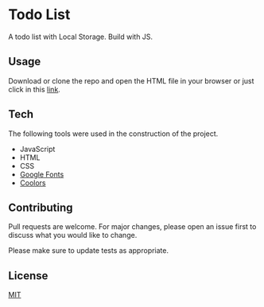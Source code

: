 # Todo List
A todo list with Local Storage. Build with JS.

## Usage
Download or clone the repo and open the HTML file in your browser or just click in this [link](https://mbthales.github.io/todo-list/).

## Tech
The following tools were used in the construction of the project.
- JavaScript
- HTML
- CSS
- [Google Fonts](https://fonts.google.com/)
- [Coolors](https://coolors.co/)

## Contributing
Pull requests are welcome. For major changes, please open an issue first to discuss what you would like to change.

Please make sure to update tests as appropriate.

## License
[MIT](https://github.com/mbthales/todo-list/blob/master/license)
